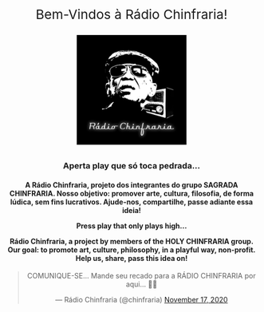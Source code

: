 <!doctype html>
<html lang="pt" class="no-js">
<head>
    <meta charset="utf-8">
    <meta http-equiv="x-ua-compatible" content="ie=edge">
    <meta name="viewport" content="width=device-width, initial-scale=1.0"> 
    <title>Rádio Chinfraria</title>
    <meta name="description" content="Simple HTML5 Page layout template with header, footer, sidebar etc.">
    <link rel="stylesheet" href="style.css">
    
</head>

<body>

<div style="font-size:26px;font-style:bold;text-align:center">        
Bem-Vindos à Rádio Chinfraria!  
<p></p>
<p>
<img src="https://github.com/RadioChinfraria/radiochinfraria.github.io/blob/main/RadioChinfrariaJohn.png?raw=true" height="220" class="center">
<p>															 
<p></p>
</div>
<center>


<!-- BEGINS: AUTO-GENERATED MUSES RADIO PLAYER CODE -->
<script type="text/javascript" src="https://hosted.muses.org/mrp.js"></script>
<script type="text/javascript">
MRP.insert({
'url':'http://stream.zeno.fm/f5w9ygtf3uhvv',
'codec':'mp3',
'volume':90,
'autoplay':true,
'jsevents':true,
'buffering':0,
'title':'Rádio Chinfraria',
'welcome':'Só toca pedrada...',
'wmode':'transparent',
'skin':'arvyskin',
'width':560,
'height':30
});
</script>
<!-- ENDS: AUTO-GENERATED MUSES RADIO PLAYER CODE -->    
    

<h3>Aperta play que só toca pedrada...</h3>
<p></p>
<p>
<h4>A Rádio Chinfraria, projeto dos integrantes do grupo SAGRADA CHINFRARIA. Nosso objetivo: promover arte, cultura, filosofia, de forma lúdica, sem fins lucrativos. Ajude-nos, compartilhe, passe adiante essa ideia!

Press play that only plays high...

Rádio Chinfraria, a project by members of the HOLY CHINFRARIA group. Our goal: to promote art, culture, philosophy, in a playful way, non-profit. Help us, share, pass this idea on!
</h4>
</p>
<center>
<blockquote class="twitter-tweet"><p lang="pt" dir="ltr">COMUNIQUE-SE... Mande seu recado para a RÁDIO CHINFRARIA por aqui... 🤟😉</p>&mdash; Rádio Chinfraria (@chinfraria) <a href="https://twitter.com/chinfraria/status/1328581746275868672?ref_src=twsrc%5Etfw">November 17, 2020</a></blockquote> <script async src="https://platform.twitter.com/widgets.js" charset="utf-8"></script>

<audio><source src="https://doc-0g-30-docs.googleusercontent.com/docs/securesc/0781fre053vcb0u9dr3kqkao6ltsep2t/20todtd8l2rub3s1cmq72lgqu70lvgj0/1605989550000/04891651114017176695/04891651114017176695/1CDqDjQDkM1TNrmWLrqnBkIt3nk1kfHVn?e=download&amp;authuser=1" type="audio/mpeg"></audio>
</center>
</body>
